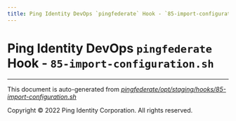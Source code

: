 ```yaml
---
title: Ping Identity DevOps `pingfederate` Hook - `85-import-configuration.sh`
---
```


# Ping Identity DevOps `pingfederate` Hook - `85-import-configuration.sh`

---
This document is auto-generated from _[pingfederate/opt/staging/hooks/85-import-configuration.sh](https://github.com/pingidentity/pingidentity-docker-builds/blob/master/pingfederate/opt/staging/hooks/85-import-configuration.sh)_

Copyright © 2022 Ping Identity Corporation. All rights reserved.
